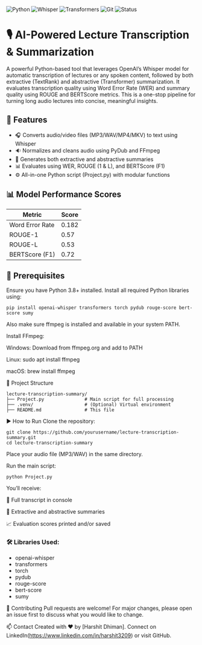 ![Python](https://img.shields.io/badge/Made%20with-Python-3776AB?style=for-the-badge&logo=python&logoColor=white)
![Whisper](https://img.shields.io/badge/Uses-OpenAI%20Whisper-FF6F00?style=for-the-badge&logo=openai&logoColor=white)
![Transformers](https://img.shields.io/badge/NLP-Transformers-9cf?style=for-the-badge&logo=huggingface&logoColor=black)
![Git](https://img.shields.io/badge/Version%20Control-Git-F05032?style=for-the-badge&logo=git&logoColor=white)
![Status](https://img.shields.io/badge/Project-Open%20Source-orange?style=for-the-badge)

# 🎙️ AI-Powered Lecture Transcription & Summarization

A powerful Python-based tool that leverages OpenAI’s Whisper model for automatic transcription of lectures or any spoken content, followed by both extractive (TextRank) and abstractive (Transformer) summarization. It evaluates transcription quality using Word Error Rate (WER) and summary quality using ROUGE and BERTScore metrics. This is a one-stop pipeline for turning long audio lectures into concise, meaningful insights.

## 🚀 Features
- 🎧 Converts audio/video files (MP3/WAV/MP4/MKV) to text using Whisper
- 🔉 Normalizes and cleans audio using PyDub and FFmpeg
- 🧠 Generates both extractive and abstractive summaries
- 📊 Evaluates using WER, ROUGE (1 & L), and BERTScore (F1)
- ⚙️ All-in-one Python script (Project.py) with modular functions

## 📊 Model Performance Scores
| Metric              | Score   |
|---------------------|---------|
| Word Error Rate     | 0.182   |
| ROUGE-1             | 0.57    |
| ROUGE-L             | 0.53    |
| BERTScore (F1)      | 0.72    |

## 🔧 Prerequisites
Ensure you have Python 3.8+ installed. Install all required Python libraries using:
```
pip install openai-whisper transformers torch pydub rouge-score bert-score sumy
```
Also make sure ffmpeg is installed and available in your system PATH.

Install FFmpeg:

Windows: Download from ffmpeg.org and add to PATH

Linux: sudo apt install ffmpeg

macOS: brew install ffmpeg

📁 Project Structure
```
lecture-transcription-summary/
├── Project.py               # Main script for full processing
├── .venv/                   # (Optional) Virtual environment
├── README.md                # This file
```
▶️ How to Run
Clone the repository:
```
git clone https://github.com/yourusername/lecture-transcription-summary.git
cd lecture-transcription-summary
```
Place your audio file (MP3/WAV) in the same directory.

Run the main script:
```
python Project.py
```
You’ll receive:

📝 Full transcript in console

📄 Extractive and abstractive summaries

📈 Evaluation scores printed and/or saved

### 🛠️ Libraries Used:
- openai-whisper  
- transformers  
- torch  
- pydub  
- rouge-score  
- bert-score  
- sumy



🤝 Contributing
Pull requests are welcome! For major changes, please open an issue first to discuss what you would like to change.

📫 Contact
Created with ❤️ by [Harshit Dhiman]. Connect on LinkedIn(https://www.linkedin.com/in/harshit3209) or visit GitHub.
